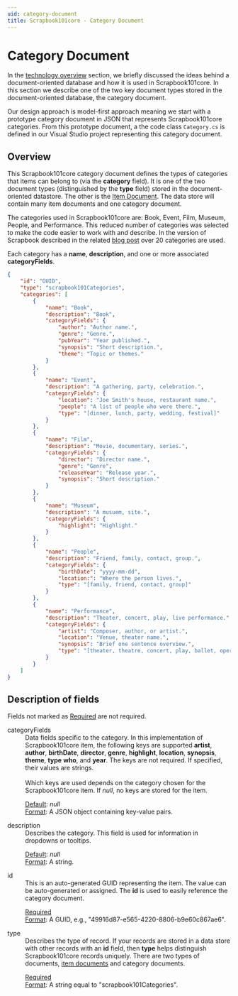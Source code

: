 ```yaml
---
uid: category-document
title: Scrapbook101core - Category Document
---
```

# Category Document

In the [technology overview][tn] section, we briefly discussed the ideas behind a document-oriented database and how it is used in Scrapbook101core. In this section we describe one of the two key document types stored in the document-oriented database, the category document.

Our design approach is model-first approach meaning we start with a prototype category document in JSON that represents Scrapbook101core categories. From this prototype document, a the code class `Category.cs` is defined in our Visual Studio project representing this category document.

## Overview

This Scrapbook101core category document defines the types of categories that items can belong to (via the **category** field). It is one of the two document types (distinguished by the **type** field) stored in the document-oriented datastore. The other is the [Item Document][item]. The data store will contain many item documents and one category document.

The categories used in Scrapbook101core are: Book, Event, Film, Museum, People, and Performance. This reduced number of categories was selected to make the code easier to work with and describe. In the version of Scrapbook described in the related [blog post][blog] over 20 categories are used. 

Each category has a **name**, **description**, and one or more associated **categoryFields**. 

```json
{
    "id": "GUID",
    "type": "scrapbook101Categories",
    "categories": [
        {
            "name": "Book",
            "description": "Book",
            "categoryFields": {
                "author": "Author name.",
                "genre": "Genre.",
                "pubYear": "Year published.",
                "synopsis": "Short description.",
                "theme": "Topic or themes."
            }
        },
        {
            "name": "Event",
            "description": "A gathering, party, celebration.",
            "categoryFields": {
                "location": "Joe Smith's house, restaurant name.",
                "people": "A list of people who were there.",
                "type": "[dinner, lunch, party, wedding, festival]"
            }
        },
        {
            "name": "Film",
            "description": "Movie, documentary, series.",
            "categoryFields": {
                "director": "Director name.",
                "genre": "Genre",
                "releaseYear": "Release year.",
                "synopsis": "Short description."
            }
        },
        {
            "name": "Museum",
            "description": "A musuem, site.",
            "categoryFields": {
                "highlight": "Highlight."
            }
        },
        {
            "name": "People",
            "description": "Friend, family, contact, group.",
            "categoryFields": {
                "birthDate": "yyyy-mm-dd",
                "location:": "Where the person lives.",
                "type": "[family, friend, contact, group]"
            }
        },
        {
            "name": "Performance",
            "description": "Theater, concert, play, live performance.",
            "categoryFields": {
                "artist": "Composer, author, or artist.",
                "location": "Venue, theater name.",
                "synopsis": "Brief one sentence overview.",
                "type": "[theater, theatre, concert, play, ballet, opera, dance]"
            }
        }
    ]
}
```

## Description of fields

Fields not marked as <u>Required</u> are not required.

<dl class="deflist">
    <dt>categoryFields</dt>
    <dd>Data fields specific to the category. In this implementation of Scrapbook101core item, the following keys are supported
    <strong>artist</strong>, <strong>author</strong>, <strong>birthDate</strong>, <strong>director</strong>, 
    <strong>genre</strong>, <strong>highlight</strong>, <strong>location</strong>, 
    <strong>synopsis</strong>, <strong>theme</strong>, <strong>type</strong> <strong>who</strong>, and <strong>year</strong>. The keys are not required. If specified, their values are strings.
    <br/><br/>
    Which keys are used depends on the category chosen for the Scrapbook101core item. If <i>null</i>, no keys are stored for the item.
    <p class="inset">
        <u>Default</u>: <i>null</i>
        <br/>
        <u>Format</u>: A JSON object containing key-value pairs. 
    </p>
    </dd>
    <dt>description</dt>
    <dd>Describes the category. This field is used for information in dropdowns or tooltips.
    <p class="inset">
        <u>Default</u>: <i>null</i>
        <br/>
        <u>Format</u>: A string.
    </p>
    </dd>
    <dt>id</dt>
    <dd>This is an auto-generated GUID representing the item. The value can be auto-generated or assigned. 
    The <strong>id</strong> is used to easily reference the category document.
    <p class="inset">
        <u>Required</u>
        <br/>
        <u>Format</u>: A GUID, e.g., "49916d87-e565-4220-8806-b9e60c867ae6".
    </p>
    </dd>
    <dt>type</dt>
    <dd>Describes the type of record. If your records are stored in a data store with other records with
        an <strong>id</strong> field, then <strong>type</strong> helps distinguish Scrapbook101core records uniquely.
        There are two types of documents, <a href="/item-document">item documents</a> and category documents.
    <p class="inset">
        <u>Required</u>
        <br/>
        <u>Format</u>: A string equal to "scrapbook101Categories".
    </p>
    </dd>
</dl>

[tn]: technology-overview.md
[item]: item-document.md
[blog]: http://blog.travelmarx.com/2017/12/a-personal-information-management-system-introducing-scrapbook.html